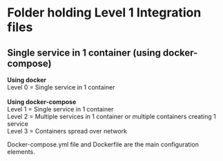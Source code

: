 Folder holding Level 1 Integration files
========================================

##	Single service in 1 container (using docker-compose)

__Using docker__<br>
Level 0 = Single service in 1 container<br>
<br>
__Using docker-compose__<br>
Level 1 = Single service in 1 container <br>
Level 2 = Multiple services in 1 container or multiple containers creating 1 service<br> 
Level 3 = Containers spread over network

Docker-compose.yml file and Dockerfile are the main configuration elements.
